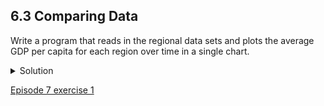 ## 6.3 Comparing Data

Write a program that reads in the regional data sets and plots the average GDP per capita for each region over time in a single chart.

<details>
  <summary>
    Solution
  </summary>

  This solution builds a useful legend by using the string <code>split</code> method to extract the <code>region</code> from the path <code>data/gapminder_gdp_a_specific_region.csv</code>.
<hr/>
  
  <pre>
import glob
import pandas as pd
import matplotlib.pyplot as plt
fig, ax = plt.subplots(1,1)
for filename in glob.glob('data/gapminder_gdp*.csv'):
    dataframe = pd.read_csv(filename)
    # extract {region} from the filename, expected to be in the format 'data/gapminder_gdp_{region}.csv'.
    # we will split the string using the split method and `_` as our separator,
    # retrieve the last string in the list that split returns (`{region}.csv`), 
    # and then remove the `.csv` extension from that string.
    region = filename.split('_')[-1][:-4] 
    dataframe.mean().plot(ax=ax, label=region)
plt.legend()
plt.show()
</pre>

</details>

[Episode 7 exercise 1](episode7_ex1.md)
